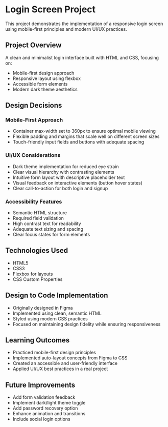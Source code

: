 # Login Screen Project

This project demonstrates the implementation of a responsive login screen using mobile-first principles and modern UI/UX practices.

## Project Overview

A clean and minimalist login interface built with HTML and CSS, focusing on:
- Mobile-first design approach
- Responsive layout using flexbox
- Accessible form elements
- Modern dark theme aesthetics

## Design Decisions

### Mobile-First Approach
- Container max-width set to 360px to ensure optimal mobile viewing
- Flexible padding and margins that scale well on different screen sizes
- Touch-friendly input fields and buttons with adequate spacing

### UI/UX Considerations
- Dark theme implementation for reduced eye strain
- Clear visual hierarchy with contrasting elements
- Intuitive form layout with descriptive placeholder text
- Visual feedback on interactive elements (button hover states)
- Clear call-to-action for both login and signup

### Accessibility Features
- Semantic HTML structure
- Required field validation
- High contrast text for readability
- Adequate text sizing and spacing
- Clear focus states for form elements

## Technologies Used
- HTML5
- CSS3
- Flexbox for layouts
- CSS Custom Properties

## Design to Code Implementation
- Originally designed in Figma
- Implemented using clean, semantic HTML
- Styled using modern CSS practices
- Focused on maintaining design fidelity while ensuring responsiveness

## Learning Outcomes
- Practiced mobile-first design principles
- Implemented auto-layout concepts from Figma to CSS
- Created an accessible and user-friendly interface
- Applied UI/UX best practices in a real project

## Future Improvements
- Add form validation feedback
- Implement dark/light theme toggle
- Add password recovery option
- Enhance animation and transitions
- Include social login options
